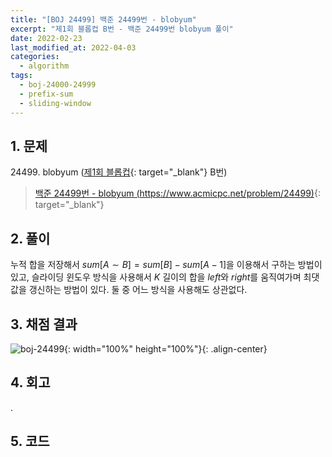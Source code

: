 ```yaml
---
title: "[BOJ 24499] 백준 24499번 - blobyum"
excerpt: "제1회 블롭컵 B번 - 백준 24499번 blobyum 풀이"
date: 2022-02-23
last_modified_at: 2022-04-03
categories:
  - algorithm
tags:
  - boj-24000-24999
  - prefix-sum
  - sliding-window
---
```


## 1. 문제
$24499$. blobyum ([제1회 블롭컵](https://burningfalls.github.io/contest/blobcup1-baekjoon-contest/){: target="_blank"} B번)

> [백준 24499번 - blobyum (https://www.acmicpc.net/problem/24499)](https://www.acmicpc.net/problem/24499){: target="_blank"}

## 2. 풀이

누적 합을 저장해서 $sum[A\sim B] = sum[B] - sum[A - 1]$을 이용해서 구하는 방법이 있고, 슬라이딩 윈도우 방식을 사용해서 $K$ 길이의 합을 $left$와 $right$를 움직여가며 최댓값을 갱신하는 방법이 있다. 둘 중 어느 방식을 사용해도 상관없다.

## 3. 채점 결과

![boj-24499](https://user-images.githubusercontent.com/30232837/161426730-c702501a-121e-4a9d-ba23-3e94eb2f450e.png "boj-24499"){: width="100%" height="100%"}{: .align-center}

## 4. 회고

.

## 5. 코드

<script src="https://gist.github.com/BurningFalls/c55baa75744beb4dda3c46b3959113ca.js"></script>